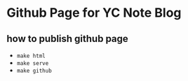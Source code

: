 # Github Page for YC Note Blog

## how to publish github page

- `make html`
- `make serve`
- `make github`
